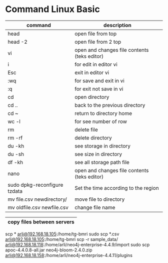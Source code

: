 # Command Linux Basic


command | description |
--- | --- |
head | open file from top |
head -2 | open file from 2 top |
vi | open and changes file contents (teks editor) |
i | for edit in editor vi |
Esc | exit in editor vi  |
:wq | for save and exit in vi |
:q | for exit not save in vi |
cd | open directory |
cd .. | back to the previous directory |
cd ~ | return to directory home |
wc -l | for see number of row |
rm | delete file |
rm -rf | delete directory |
du -kh | see storage in directory |
du -sh | see size in directory |
df -kh | see all storage path file | 
nano | open and changes file contents (teks editor) |
sudo dpkg-reconfigure tzdata | Set the time according to the region |
mv file.csv newdirectory/ | move file to directory
mv oldfile.csv newfile.csv | change file name



copy files between servers |
 --- |
scp * arli@192.168.18.105:/home/tg-bmri
sudo scp *.csv arli@192.168.18.105:/home/tg-bmri
scp -r sample_data/ arli@192.168.18.118:/home/arli/neo4j-enterprise-4.4.9/import
sudo scp apoc-4.4.0.8-all.jar neo4j-bloom-2.4.0.zip arli@192.168.18.158:/home/arli/neo4j-enterprise-4.4.11/plugins








